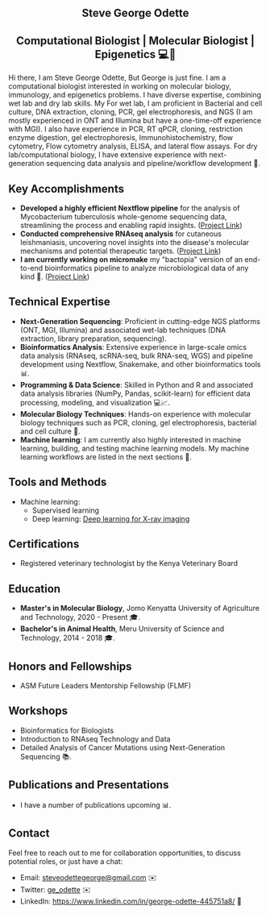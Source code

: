 <center><h2>Steve George Odette</h2></center>
<center><h2>Computational Biologist | Molecular Biologist | Epigenetics 💻🧬</h2></center>

<p>Hi there, I am Steve George Odette, But George is just fine. I am a computational biologist interested in working on molecular biology, immunology, and epigenetics problems. I have diverse expertise, combining wet lab and dry lab skills. My For wet lab, I am proficient in Bacterial and cell culture, DNA extraction, cloning, PCR, gel electrophoresis, and NGS (I am mostly experienced in ONT and Illumina but have a one-time-off experience with MGI). I also have experience in PCR, RT qPCR, cloning, restriction enzyme digestion, gel electrophoresis, Immunohistochemistry, flow cytometry, Flow cytometry analysis, ELISA, and lateral flow assays. For dry lab/computational biology, I have extensive experience with next-generation sequencing data analysis and pipeline/workflow development 🔬.</p>

<h2>Key Accomplishments</h2>

<ul>
  <li><strong>Developed a highly efficient Nextflow pipeline</strong> for the analysis of Mycobacterium tuberculosis whole-genome sequencing data, streamlining the process and enabling rapid insights. (<a href="https://github.com/GeOdette/mtbcore" target="_blank">Project Link</a>)</li>
  <li><strong>Conducted comprehensive RNAseq analysis</strong> for cutaneous leishmaniasis, uncovering novel insights into the disease's molecular mechanisms and potential therapeutic targets. (<a href="https://github.com/GeOdette/RNAseq" target="_blank">Project Link</a>)</li>
  <li><strong>I am currently working on micromake</strong> my "bactopia" version of an end-to-end bioinformatics pipeline to analyze microbiological data of any kind 🧪. (<a href="https://github.com/odetteg/micromake.git" target="_blank">Project Link</a>)</li>
</ul>

<h2>Technical Expertise</h2>

<ul>
  <li><strong>Next-Generation Sequencing</strong>: Proficient in cutting-edge NGS platforms (ONT, MGI, Illumina) and associated wet-lab techniques (DNA extraction, library preparation, sequencing).</li>
  <li><strong>Bioinformatics Analysis</strong>: Extensive experience in large-scale omics data analysis (RNAseq, scRNA-seq, bulk RNA-seq, WGS) and pipeline development using Nextflow, Snakemake, and other bioinformatics tools 📊.</li>
  <li><strong>Programming & Data Science</strong>: Skilled in Python and R and associated data analysis libraries (NumPy, Pandas, scikit-learn) for efficient data processing, modeling, and visualization 💻📈.</li>
  <li><strong>Molecular Biology Techniques</strong>: Hands-on experience with molecular biology techniques such as PCR, cloning, gel electrophoresis, bacterial and cell culture 🧬.</li>
  <li><strong>Machine learning</strong>: I am currently also highly interested in machine learning, building, and testing machine learning models. My machine learning workflows are listed in the next sections 🧬.</li>
</ul>

<h2>Tools and Methods</h2>
<ul>
  <li>Machine learning:
    <ul>
      <li>Supervised learning</li>
      <li>Deep learning: <a href="https://github.com/odetteg/machine_learning_medical_imaging.git" target="_blank">Deep learning for X-ray imaging</a></li>
    </ul>
  </li>
</ul>


<h2>Certifications</h2>
<ul>
  <li>
    Registered veterinary technologist by the Kenya Veterinary Board
  </li>
</ul>
<h2>Education</h2>

<ul>
  <li><strong>Master's in Molecular Biology</strong>, Jomo Kenyatta University of Agriculture and Technology, 2020 - Present 🎓.</li>
  <li><strong>Bachelor's in Animal Health</strong>, Meru University of Science and Technology, 2014 - 2018 🎓.</li>
</ul>


<h2>Honors and Fellowships</h2>
<ul>
  <li>ASM Future Leaders Mentorship Fellowship (FLMF) </li>
</ul>
  
<h2>Workshops</h2>
<ul>
<li>Bioinformatics for Biologists</li>
<li>Introduction to RNAseq Technology and Data</li>
<li>Detailed Analysis of Cancer Mutations using Next-Generation Sequencing 📚.</li>
</ul>

<h2>Publications and Presentations</h2>

<ul>
  <li>I have a number of publications upcoming 📊.</li>
</ul>

<h2>Contact</h2>

<p>Feel free to reach out to me for collaboration opportunities, to discuss potential roles, or just have a chat:</p>

<ul>
  <li>Email: <a href="steveodettegeorge@gmail.com">steveodettegeorge@gmail.com</a> ✉️</li>
  <li>Twitter: <a href="https://twitter.com/ge_odette">ge_odette</a> ✉️</li>
  <li>LinkedIn: <a href="https://www.linkedin.com/in/george-odette-445751a8/" target="_blank">https://www.linkedin.com/in/george-odette-445751a8/</a> 🔗</li>
</ul>
